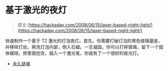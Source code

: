 # 基于激光的夜灯

> 原文:[https://hackaday.com/2008/06/15/laser-based-night-light/](https://hackaday.com/2008/06/15/laser-based-night-light/)

快速制作一个基于 T2 激光的灯泡夜灯。首先，你需要打破灯泡的黑色玻璃基座，并移除灯丝。擦洗灯泡内部，倒入石蜡。一旦凝固，你可以打碎玻璃，留下一个固体蜡球。把里面挖空，插入一个激光笔，你就有了一个很好的夜光灯。

*   [永久链接](http://www.instructables.com/id/how-to-make-an-awesome-night-light/)